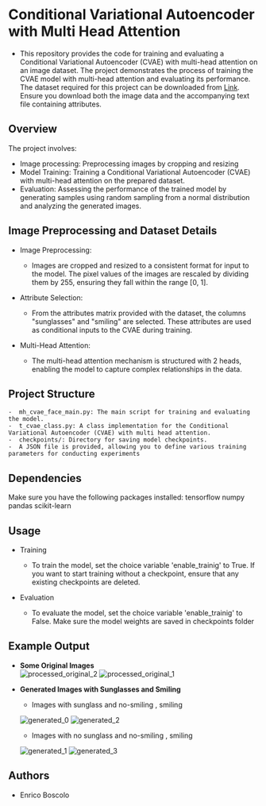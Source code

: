 # Conditional Variational Autoencoder with Multi Head Attention

* This repository provides the code for training and evaluating a Conditional Variational Autoencoder (CVAE) with multi-head attention on an image dataset. The project demonstrates the process of training the CVAE model with multi-head attention and evaluating its performance. The dataset required for this project can be downloaded from [Link](https://vis-www.cs.umass.edu/lfw/). Ensure you download both the image data and the accompanying text file containing attributes.



## Overview
The project involves:
- Image processing: Preprocessing images by cropping and resizing
- Model Training: Training a Conditional Variational Autoencoder (CVAE) with multi-head attention on the prepared dataset.
- Evaluation:  Assessing the performance of the trained model by generating samples using random sampling from a normal distribution and analyzing the generated images.

## Image Preprocessing and Dataset Details
* Image Preprocessing:
	- Images are cropped and resized to a consistent format for input to the model. 
The pixel values of the images are rescaled by dividing them by 255, ensuring they fall within the range [0, 1].

* Attribute Selection:
	- From the attributes matrix provided with the dataset, the columns "sunglasses" and "smiling" are selected.
	These attributes are used as conditional inputs to the CVAE during training.

* Multi-Head Attention:
	- The multi-head attention mechanism is structured with 2 heads, enabling the model to capture complex relationships in the data.



## Project Structure
	-  mh_cvae_face_main.py: The main script for training and evaluating the model.
	-  t_cvae_class.py: A class implementation for the Conditional Variational Autoencoder (CVAE) with multi head attention.
	-  checkpoints/: Directory for saving model checkpoints.
 	-  A JSON file is provided, allowing you to define various training parameters for conducting experiments



## Dependencies
Make sure you have the following packages installed:
	tensorflow numpy pandas scikit-learn 


## Usage
* Training
	-  To train the model, set the choice variable 'enable_trainig'  to True. If you want to start training without a checkpoint, ensure that any existing checkpoints are deleted.

* Evaluation
	- To evaluate the model, set the choice variable 'enable_trainig' to False. Make sure the model weights are saved in checkpoints folder
		

## Example Output
- **Some Original Images**  
![processed_original_2](https://github.com/user-attachments/assets/f5728146-a750-410a-bb33-76fa84c110bf) ![processed_original_1](https://github.com/user-attachments/assets/c9029bdf-6153-4ce6-bc60-94e40bd8e17d)



- **Generated Images with Sunglasses and Smiling**  
	- Images with sunglass and no-smiling , smiling
   
   	![generated_0](https://github.com/user-attachments/assets/7fbdcf72-010a-4ef8-949f-6237c2749e92) ![generated_2](https://github.com/user-attachments/assets/9124c4ba-07d8-468a-9633-c5e3cb189b37)

	- Images with no sunglass and no-smiling , smiling

	![generated_1](https://github.com/user-attachments/assets/1f9dad68-0f01-4ecb-aeed-756ccbc0928c)  ![generated_3](https://github.com/user-attachments/assets/767c6f0a-b42b-4ea6-8616-b33b1fee8b55)


## Authors

* Enrico Boscolo
